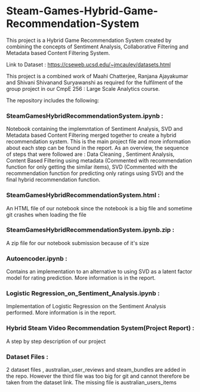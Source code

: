 # Steam-Games-Hybrid-Game-Recommendation-System
This project is a Hybrid Game Recommendation System created by combining the concepts of Sentiment Analysis, Collaborative Filtering and Metadata based Content Filtering System.

Link to Dataset :  https://cseweb.ucsd.edu/~jmcauley/datasets.html

This project is a combined work of Maahi Chatterjee, Ranjana Ajayakumar and Shivani Shivanand Suryawanshi as required for the fulfilment of the group project in our CmpE 256 : Large Scale Analytics course.

The repository includes the following:

### SteamGamesHybridRecommendationSystem.ipynb : 
Notebook containing the implemntation of Sentiment Analysis, SVD and Metadata based Content Filtering merged together to create a hybrid recommendation system. This is the main project file and more information about each step can be found in the report. As an overview, the sequence of steps that were followed are : Data Cleaning , Sentiment Analysis, Content Based Filtering using metadata (Commented with recommendation function for only getting the similar items), SVD (Commented with the recommendation function for predicting only ratings using SVD) and the final hybrid recommendation function.

### SteamGamesHybridRecommendationSystem.html : 
An HTML file of our notebook since the notebook is a big file and sometime git crashes when loading the file

### SteamGamesHybridRecommendationSystem.ipynb.zip : 
A zip file for our notebook submission because of it's size

### Autoencoder.ipynb : 
Contains an implementation to an alternative to using SVD as a latent factor model for rating prediction. More information is in the report.

### Logistic Regression_on_Sentiment_Analysis.ipynb : 
Implementation of Logistic Regression on the Sentiment Analysis performed. More information is in the report.

### Hybrid Steam Video Recommendation System(Project Report) : 
A step by step description of our project

### Dataset Files : 
2 dataset files , australian_user_reviews and steam_bundles are added in the repo. However the third file was too big for git and cannot therefore be taken from the dataset link. The missing file is australian_users_items
